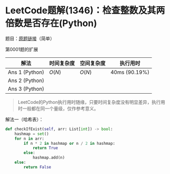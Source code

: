 # LeetCode题解(1346)：检查整数及其两倍数是否存在(Python)

题目：[原题链接](https://leetcode-cn.com/problems/check-if-n-and-its-double-exist/)（简单）

第0001题的扩展

| 解法           | 时间复杂度 | 空间复杂度 | 执行用时      |
| -------------- | ---------- | ---------- | ------------- |
| Ans 1 (Python) | $O(N)$     | $O(N)$     | 40ms (90.19%) |
| Ans 2 (Python) |            |            |               |
| Ans 3 (Python) |            |            |               |

>  LeetCode的Python执行用时随缘，只要时间复杂度没有明显差异，执行用时一般都在同一个量级，仅作参考意义。

解法一（哈希表）：

```python
def checkIfExist(self, arr: List[int]) -> bool:
    hashmap = set()
    for n in arr:
        if n * 2 in hashmap or n / 2 in hashmap:
            return True
        else:
            hashmap.add(n)
    else:
        return False
```